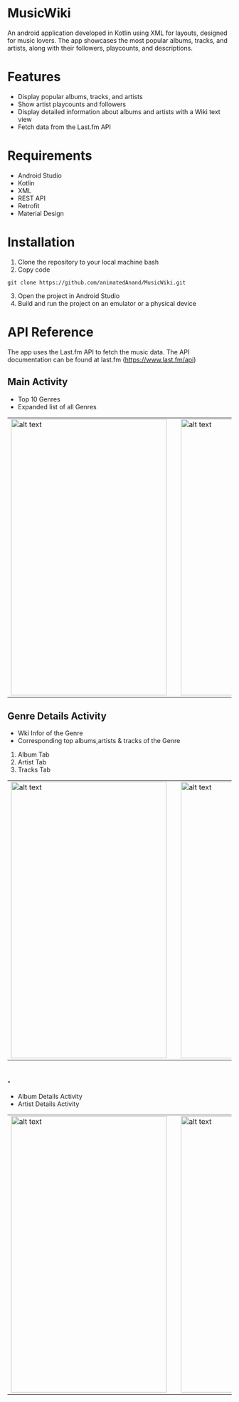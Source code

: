 # MusicWiki
An android application developed in Kotlin using XML for layouts, designed for music lovers. The app showcases the most popular albums, tracks, and artists, along with their followers, playcounts, and descriptions.

# Features
- Display popular albums, tracks, and artists
- Show artist playcounts and followers
- Display detailed information about albums and artists with a Wiki text view
- Fetch data from the Last.fm API

# Requirements
* Android Studio
* Kotlin
* XML
* REST API
* Retrofit
* Material Design

# Installation
1. Clone the repository to your local machine
bash
2. Copy code
```
git clone https://github.com/animatedAnand/MusicWiki.git
```
3. Open the project in Android Studio
4. Build and run the project on an emulator or a physical device

# API Reference
The app uses the Last.fm API to fetch the music data.
The API documentation can be found at last.fm (https://www.last.fm/api)


## Main Activity
- Top 10 Genres
- Expanded list of all Genres

<table>
  <tr>
    <td>
      <img src="https://user-images.githubusercontent.com/90234695/216931822-3f2cba99-7ba2-4340-85ba-f2e38576e182.png" alt="alt text" width="350" height="620">
    </td>
    <td width="150px"></td>
    <td>
      <img src="https://user-images.githubusercontent.com/90234695/216931816-f4e6cb8e-e2bb-46ad-99bf-bbfdc6a12cd3.png" alt="alt text" width="350" height="620">
    </td>
  </tr>
</table>

## Genre Details Activity
- Wki Infor of the Genre
- Corresponding top albums,artists & tracks of the Genre

1. Album Tab
2. Artist Tab
3. Tracks Tab

<table>
  <tr>
    <td>
     <img src="https://user-images.githubusercontent.com/90234695/216931838-41774cf9-5c31-4e52-aad3-4d38ba3edfa7.png" alt="alt text" width="350" height="620">
    </td>
    <td width="150px"></td>
    <td>
    <img src="https://user-images.githubusercontent.com/90234695/216931834-f4829255-3a6c-464e-88b6-3d33fec4d217.png" alt="alt text" width="350" height="620">
    </td>
  </tr>
</table>


## .
- Album Details Activity
- Artist Details Activity

<table>
  <tr>
    <td>
      <img src="https://user-images.githubusercontent.com/90234695/216931827-1a8e5374-03eb-411f-bc9a-dcebebafe156.png" alt="alt text" width="350" height="620">
    </td>
    <td width="150px"></td>
    <td>
      <img src="https://user-images.githubusercontent.com/90234695/216931842-01e8e7e2-720b-47ff-abe3-440a2dba91b6.png" alt="alt text" width="350" height="620">
    </td>
  </tr>
</table>

